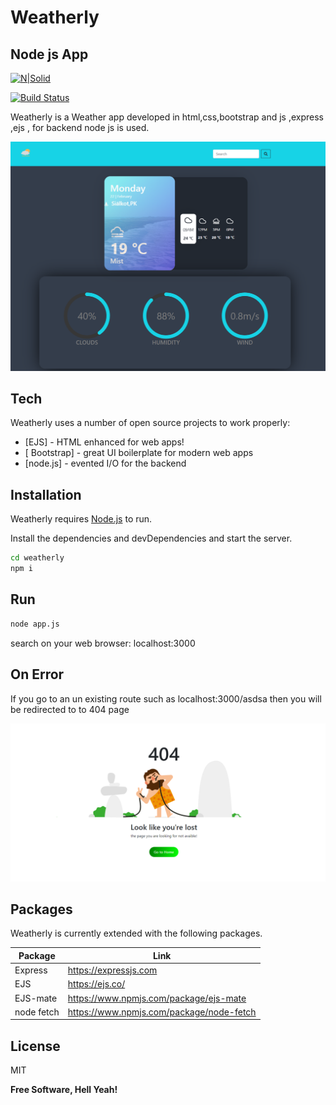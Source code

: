 # Weatherly
## Node js App

[![N|Solid](https://cldup.com/dTxpPi9lDf.thumb.png)](https://nodesource.com/products/nsolid)

[![Build Status](https://travis-ci.org/joemccann/dillinger.svg?branch=master)](https://travis-ci.org/joemccann/dillinger)

Weatherly is a Weather app developed in html,css,bootstrap and js ,express ,ejs , for backend node js is used.

![alt text](https://github.com/hassamq/Weather-app/blob/main/screenshots/screencapture-localhost-3000-2021-02-22-11_05_45.png?raw=true)



## Tech

Weatherly uses a number of open source projects to work properly:

- [EJS] - HTML enhanced for web apps!
- [ Bootstrap] - great UI boilerplate for modern web apps
- [node.js] - evented I/O for the backend


## Installation

Weatherly requires [Node.js](https://nodejs.org/)  to run.

Install the dependencies and devDependencies and start the server.

```sh
cd weatherly
npm i

```

## Run
```sh
node app.js
```
search on your web browser: localhost:3000


## On Error
If you go to an un existing route such as localhost:3000/asdsa
then you will be redirected to to 404 page

![alt text](https://github.com/hassamq/Weather-app/blob/main/screenshots/screencapture-localhost-3000-error-2021-02-22-11_06_28.png)


## Packages

Weatherly is currently extended with the following packages.


| Package | Link |
| ------ | ------ |
| Express | https://expressjs.com|
| EJS | https://ejs.co/|
| EJS-mate| https://www.npmjs.com/package/ejs-mate|
| node fetch | https://www.npmjs.com/package/node-fetch|










## License

MIT

**Free Software, Hell Yeah!**


  
